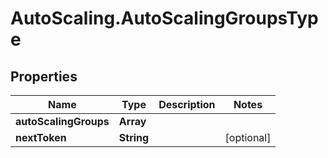 # AutoScaling.AutoScalingGroupsType

## Properties

Name | Type | Description | Notes
------------ | ------------- | ------------- | -------------
**autoScalingGroups** | **Array** |  | 
**nextToken** | **String** |  | [optional] 


